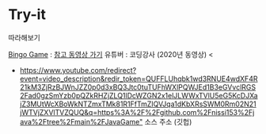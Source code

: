 # Try-it
따라해보기

<a href="https://github.com/wkvosl/Try-it/blob/parkcode/BingoGame/src/AwtSwing/Bingo.java">Bingo Game</a>
: <a href="https://www.youtube.com/watch?v=WouRfnnVZJ0">참고 동영상 가기</a> 유튜버 : 코딩강사 (2020년 동영상) <
- <https://www.youtube.com/redirect?event=video_description&redir_token=QUFFLUhqbk1wd3RNUE4wdXF4R21kM3ZjRzBJWnJZZ0p0d3xBQ3Jtc0tuTUFhWXlPQWJEd1B3eGVvclRGS2Fad0gzSmYzb0pQZkRHZjZLQ1lDcWZGN2x1elJLWWxTVlU5eG5KcDJXajZ3MUtWcXBoWkNTZmxTMk81R1FfTmZIQVJqa1dKbXRsSWM0Rm02N21jWTVjZXVlTVZQUQ&q=https%3A%2F%2Fgithub.com%2Fnissi153%2Fjava%2Ftree%2Fmain%2FJavaGame"> 소스 주소 (깃헙) </a>
